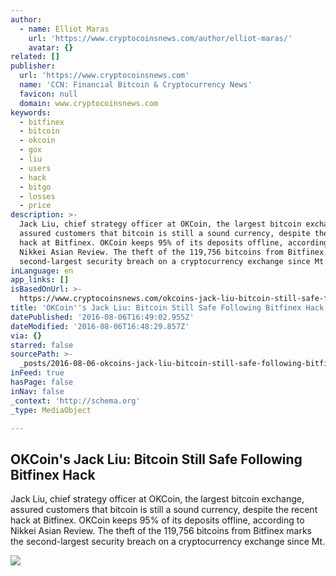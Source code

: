 ```yaml
---
author:
  - name: Elliot Maras
    url: 'https://www.cryptocoinsnews.com/author/elliot-maras/'
    avatar: {}
related: []
publisher:
  url: 'https://www.cryptocoinsnews.com'
  name: 'CCN: Financial Bitcoin & Cryptocurrency News'
  favicon: null
  domain: www.cryptocoinsnews.com
keywords:
  - bitfinex
  - bitcoin
  - okcoin
  - gox
  - liu
  - users
  - hack
  - bitgo
  - losses
  - price
description: >-
  Jack Liu, chief strategy officer at OKCoin, the largest bitcoin exchange,
  assured customers that bitcoin is still a sound currency, despite the recent
  hack at Bitfinex. OKCoin keeps 95% of its deposits offline, according to
  Nikkei Asian Review. The theft of the 119,756 bitcoins from Bitfinex marks the
  second-largest security breach on a cryptocurrency exchange since Mt.
inLanguage: en
app_links: []
isBasedOnUrl: >-
  https://www.cryptocoinsnews.com/okcoins-jack-liu-bitcoin-still-safe-following-bitfinex-hack/
title: 'OKCoin''s Jack Liu: Bitcoin Still Safe Following Bitfinex Hack'
datePublished: '2016-08-06T16:49:02.955Z'
dateModified: '2016-08-06T16:48:29.857Z'
via: {}
starred: false
sourcePath: >-
  _posts/2016-08-06-okcoins-jack-liu-bitcoin-still-safe-following-bitfinex-hac.md
inFeed: true
hasPage: false
inNav: false
_context: 'http://schema.org'
_type: MediaObject

---
```

<article style=""><h1>OKCoin's Jack Liu: Bitcoin Still Safe Following Bitfinex Hack</h1><p>Jack Liu, chief strategy officer at OKCoin, the largest bitcoin exchange, assured customers that bitcoin is still a sound currency, despite the recent hack at Bitfinex. OKCoin keeps 95% of its deposits offline, according to Nikkei Asian Review. The theft of the 119,756 bitcoins from Bitfinex marks the second-largest security breach on a cryptocurrency exchange since Mt.</p><img src="https://www.cryptocoinsnews.com/wp-content/uploads/2016/08/OKCoins-Jack-Liu-Bitcoin-Still-Safe-Following-Bitfinex-Hack.jpg" /></article>